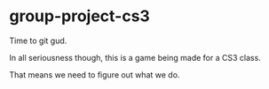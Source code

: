 # group-project-cs3
Time to git gud.

In all seriousness though, this is a game being made for a CS3 class.

That means we need to figure out what we do.
